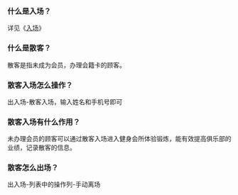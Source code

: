 ### 什么是入场？

详见《[入场]()》

### 什么是散客？

散客是指未成为会员，办理会籍卡的顾客。

### 散客入场怎么操作？

出入场-散客入场，输入姓名和手机号即可

### 散客入场有什么作用？

未办理会员的顾客可以通过散客入场进入健身会所体验锻炼，能有效提高俱乐部的业绩，记录散客的信息。

### 散客怎么出场？

出入场-列表中的操作列-手动离场